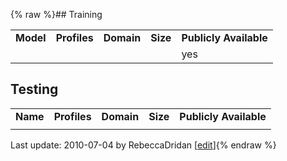 {% raw %}## Training

|           |              |            |          |                        |
|-----------|--------------|------------|----------|------------------------|
| **Model** | **Profiles** | **Domain** | **Size** | **Publicly Available** |
|           |              |            |          | yes                    |

## Testing

|          |              |            |          |                        |
|----------|--------------|------------|----------|------------------------|
| **Name** | **Profiles** | **Domain** | **Size** | **Publicly Available** |
|          |              |            |          |                        |

Last update: 2010-07-04 by RebeccaDridan [[edit](https://github.com/delph-in/docs/wiki/SrgDataSets/_edit)]{% endraw %}